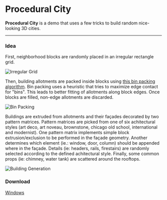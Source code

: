 Procedural City
===============

**Procedural City** is a demo that uses a few tricks to build random nice-looking 3D cities.

----------

### Idea

First, neighborhood blocks are randomly placed in an irregular rectangle grid. 

![Irregular Grid](http://pedroboechat.com/images/ProceduralCity-IrregularGrid.png)
  
Then, building allotments are packed inside blocks using [this bin packing algorithm](https://github.com/juj/RectangleBinPack/). Bin packing uses a heuristic that tries to maximize edge contact for "bins". This leads to better fitting of allotments along block edges. Once blocks are filled, non-edge allotments are discarded.

![Bin Packing](http://pedroboechat.com/images/BinPacking.gif)

Buildings are extruded from allotments and their façades decorated by two pattern matrices. Pattern matrices are picked from one of six achitectural styles (art deco, art noveau, brownstone, chicago old school, international and modernist). One pattern matrix implements simple block extrusion/exclusion to be performed in the façade geometry. Another determines which element (ie.: window, door, column) should be appended where in the façade. Details (ie: headers, rails, firestairs) are randomly selected according to the defined achitectural style. Finally, some common props (ie: chimney, water tank) are scattered around the rooftops. 

![Building Generation](http://pedroboechat.com/images/ProceduralCity-BuildingGeneration.gif)

### Download

[Windows](http://pedroboechat.com/downloads/ProceduralCity.zip)
